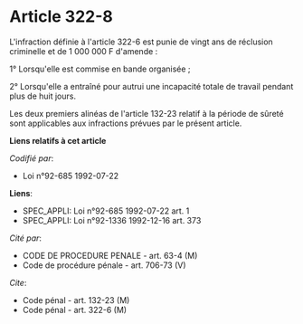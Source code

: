 # Article 322-8

L'infraction définie à l'article 322-6 est punie de vingt ans de réclusion criminelle et de 1 000 000 F d'amende :

1° Lorsqu'elle est commise en bande organisée ;

2° Lorsqu'elle a entraîné pour autrui une incapacité totale de travail pendant plus de huit jours.

Les deux premiers alinéas de l'article 132-23 relatif à la période de sûreté sont applicables aux infractions prévues par le
présent article.

**Liens relatifs à cet article**

_Codifié par_:

  - Loi n°92-685 1992-07-22

**Liens**:

  - SPEC_APPLI: Loi n°92-685 1992-07-22 art. 1
  - SPEC_APPLI: Loi n°92-1336 1992-12-16 art. 373

_Cité par_:

  - CODE DE PROCEDURE PENALE - art. 63-4 (M)
  - Code de procédure pénale - art. 706-73 (V)

_Cite_:

  - Code pénal - art. 132-23 (M)
  - Code pénal - art. 322-6 (M)
